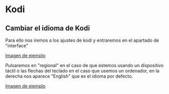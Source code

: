 # Kodi

## Cambiar el idioma de Kodi

Para ello nos iremos a los ajustes de kodi y entraremos en el apartado de "interface"

[Imagen de ejemplo](https://github.com/rgdnetwork/Kodi/blob/main/Resources/interface.png)

Pulsaremos en "regional" en el caso de que estemos usando un dispositivo táctil o las flechas del teclado en el caso que usemos un ordenador, en la derecha nos aparece "English" que es el idioma por defecto.

[Imagen de ejemplo](https://github.com/rgdnetwork/Kodi/blob/main/Resources/regional.png)